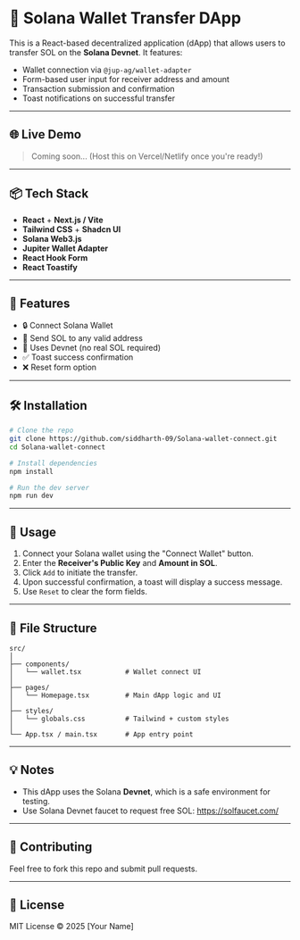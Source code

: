 # 🚀 Solana Wallet Transfer DApp

This is a React-based decentralized application (dApp) that allows users to transfer SOL on the **Solana Devnet**. It features:

- Wallet connection via `@jup-ag/wallet-adapter`
- Form-based user input for receiver address and amount
- Transaction submission and confirmation
- Toast notifications on successful transfer

---

## 🌐 Live Demo

> Coming soon... (Host this on Vercel/Netlify once you're ready!)

---


## 📦 Tech Stack

- **React** + **Next.js / Vite**
- **Tailwind CSS** + **Shadcn UI**
- **Solana Web3.js**
- **Jupiter Wallet Adapter**
- **React Hook Form**
- **React Toastify**

---

## 🚀 Features

- 🔒 Connect Solana Wallet
- 💸 Send SOL to any valid address
- 🧲 Uses Devnet (no real SOL required)
- ✅ Toast success confirmation
- ❌ Reset form option

---

## 🛠️ Installation

```bash
# Clone the repo
git clone https://github.com/siddharth-09/Solana-wallet-connect.git
cd Solana-wallet-connect

# Install dependencies
npm install

# Run the dev server
npm run dev
```

---

## 🧠 Usage

1. Connect your Solana wallet using the "Connect Wallet" button.
2. Enter the **Receiver's Public Key** and **Amount in SOL**.
3. Click `Add` to initiate the transfer.
4. Upon successful confirmation, a toast will display a success message.
5. Use `Reset` to clear the form fields.

---

## 📁 File Structure

```
src/
│
├── components/
│   └── wallet.tsx           # Wallet connect UI
│
├── pages/
│   └── Homepage.tsx         # Main dApp logic and UI
│
├── styles/
│   └── globals.css          # Tailwind + custom styles
│
└── App.tsx / main.tsx       # App entry point
```

---



## 💡 Notes

- This dApp uses the Solana **Devnet**, which is a safe environment for testing.
- Use Solana Devnet faucet to request free SOL:
  https://solfaucet.com/

---

## 🤝 Contributing

Feel free to fork this repo and submit pull requests.

---

## 📃 License

MIT License © 2025 [Your Name]

